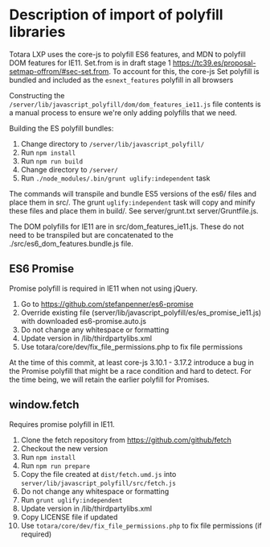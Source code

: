 Description of import of polyfill libraries
===========================================

Totara LXP uses the core-js to polyfill ES6 features, and MDN to polyfill DOM features for IE11.
Set.from is in draft stage 1 https://tc39.es/proposal-setmap-offrom/#sec-set.from.
To account for this, the core-js Set polyfill is bundled and included as the `esnext_features` polyfill in all browsers

Constructing the `/server/lib/javascript_polyfill/dom/dom_features_ie11.js` file contents is a manual process to ensure we're only
adding polyfills that we need.

Building the ES polyfill bundles:

1. Change directory to `/server/lib/javascript_polyfill/`
2. Run `npm install`
3. Run `npm run build`
4. Change directory to `/server/`
5. Run `./node_modules/.bin/grunt uglify:independent` task

The commands will transpile and bundle ES5 versions of the es6/ files and place them in src/.
The grunt `uglify:independent` task will copy and minify these files and place them in build/.
See server/grunt.txt server/Gruntfile.js.

The DOM polyfills for IE11 are in src/dom_features_ie11.js.
These do not need to be transpiled but are concatenated to the ./src/es6_dom_features.bundle.js file.

ES6 Promise
------------

Promise polyfill is required in IE11 when not using jQuery.

1. Go to https://github.com/stefanpenner/es6-promise
2. Override existing file (server/lib/javascript_polyfill/es/es_promise_ie11.js) with downloaded es6-promise.auto.js
3. Do not change any whitespace or formatting
4. Update version in /lib/thirdpartylibs.xml
5. Use totara/core/dev/fix_file_permissions.php to fix file permissions

At the time of this commit, at least core-js 3.10.1 - 3.17.2 introduce a bug in the Promise polyfill
that might be a race condition and hard to detect. For the time being, we will retain the earlier
polyfill for Promises.

window.fetch
------------

Requires promise polyfill in IE11.

1. Clone the fetch repository from https://github.com/github/fetch
2. Checkout the new version
3. Run `npm install`
4. Run `npm run prepare`
5. Copy the file created at `dist/fetch.umd.js` into `server/lib/javascript_polyfill/src/fetch.js`
6. Do not change any whitespace or formatting
7. Run `grunt uglify:independent`
8. Update version in /lib/thirdpartylibs.xml
9. Copy LICENSE file if updated
10. Use `totara/core/dev/fix_file_permissions.php` to fix file permissions (if required)
